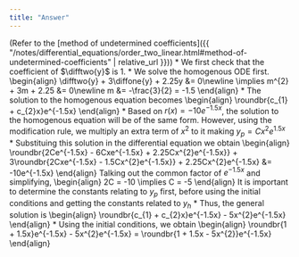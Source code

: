 ```yaml
---
title: "Answer"
---
```


(Refer to the [method of undetermined coefficients]({{ "/notes/differential_equations/order_two_linear.html#method-of-undetermined-coefficients" | relative_url }}))
    * We first check that the coefficient of $\difftwo{y}$ is 1.
    * We solve the homogenous ODE first.
        \begin{align}
            \difftwo{y} + 3\diffone{y} + 2.25y &= 0\newline
            \implies m^{2} + 3m + 2.25 &= 0\newline
            m &= -\frac{3}{2} = -1.5
        \end{align}
    * The solution to the homogenous equation becomes
        \begin{align}
            \roundbr{c_{1} + c_{2}x}e^{-1.5x}
        \end{align}
    * Based on $r(x) = -10e^{-1.5x}$, the solution to the homogenous equation will be of the same form. However, using the modification rule, we multiply an extra term of $x^{2}$ to it making $y_{p} = Cx^{2}e^{1.5x}$
    * Substituing this solution in the differential equation we obtain
        \begin{align}
            \roundbr{2Ce^{-1.5x} - 6Cxe^{-1.5x} + 2.25Cx^{2}e^{-1.5x}} + 3\roundbr{2Cxe^{-1.5x} - 1.5Cx^{2}e^{-1.5x}} + 2.25Cx^{2}e^{-1.5x} &= -10e^{-1.5x}
        \end{align}
        Talking out the common factor of $e^{-1.5x}$ and simplifying,
        \begin{align}
            2C = -10 \implies C = -5
        \end{align}
        It is important to determine the constants relating to $y_{p}$ first, before using the initial conditions and getting the constants related to $y_{h}$
    * Thus, the general solution is
        \begin{align}
            \roundbr{c_{1} + c_{2}x}e^{-1.5x} - 5x^{2}e^{-1.5x}
        \end{align}
    * Using the initial conditions, we obtain
        \begin{align}
            \roundbr{1 + 1.5x}e^{-1.5x} - 5x^{2}e^{-1.5x} = \roundbr{1 + 1.5x - 5x^{2}}e^{-1.5x}
        \end{align}
